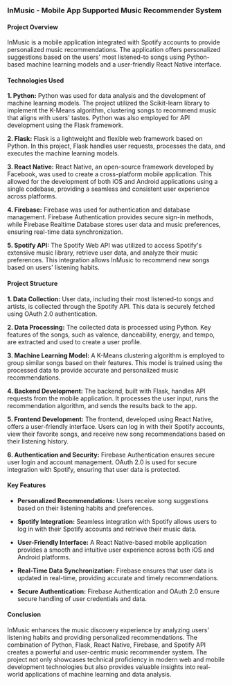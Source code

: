 ### InMusic - Mobile App Supported Music Recommender System

#### Project Overview
InMusic is a mobile application integrated with Spotify accounts to provide personalized music recommendations. 
The application offers personalized suggestions based on the users' most listened-to songs using Python-based machine learning models and a user-friendly React Native interface.

#### Technologies Used

**1. Python:**
Python was used for data analysis and the development of machine learning models. 
The project utilized the Scikit-learn library to implement the K-Means algorithm, clustering songs to recommend music that aligns with users' tastes. 
Python was also employed for API development using the Flask framework.

**2. Flask:**
Flask is a lightweight and flexible web framework based on Python. In this project, Flask handles user requests, processes the data, and executes the machine learning models.

**3. React Native:**
React Native, an open-source framework developed by Facebook, was used to create a cross-platform mobile application. 
This allowed for the development of both iOS and Android applications using a single codebase, providing a seamless and consistent user experience across platforms.

**4. Firebase:**
Firebase was used for authentication and database management. Firebase Authentication provides secure sign-in methods, while Firebase Realtime Database stores user data and music preferences, ensuring real-time data synchronization.

**5. Spotify API:**
The Spotify Web API was utilized to access Spotify's extensive music library, retrieve user data, and analyze their music preferences. This integration allows InMusic to recommend new songs based on users' listening habits.

#### Project Structure

**1. Data Collection:**
User data, including their most listened-to songs and artists, is collected through the Spotify API. This data is securely fetched using OAuth 2.0 authentication.

**2. Data Processing:**
The collected data is processed using Python. Key features of the songs, such as valence, danceability, energy, and tempo, are extracted and used to create a user profile.

**3. Machine Learning Model:**
A K-Means clustering algorithm is employed to group similar songs based on their features. This model is trained using the processed data to provide accurate and personalized music recommendations.

**4. Backend Development:**
The backend, built with Flask, handles API requests from the mobile application. It processes the user input, runs the recommendation algorithm, and sends the results back to the app.

**5. Frontend Development:**
The frontend, developed using React Native, offers a user-friendly interface. Users can log in with their Spotify accounts, view their favorite songs, and receive new song recommendations based on their listening history.

**6. Authentication and Security:**
Firebase Authentication ensures secure user login and account management. OAuth 2.0 is used for secure integration with Spotify, ensuring that user data is protected.

#### Key Features

- **Personalized Recommendations:**
  Users receive song suggestions based on their listening habits and preferences.

- **Spotify Integration:**
  Seamless integration with Spotify allows users to log in with their Spotify accounts and retrieve their music data.

- **User-Friendly Interface:**
  A React Native-based mobile application provides a smooth and intuitive user experience across both iOS and Android platforms.

- **Real-Time Data Synchronization:**
  Firebase ensures that user data is updated in real-time, providing accurate and timely recommendations.

- **Secure Authentication:**
  Firebase Authentication and OAuth 2.0 ensure secure handling of user credentials and data.

#### Conclusion

InMusic enhances the music discovery experience by analyzing users' listening habits and providing personalized recommendations. 
The combination of Python, Flask, React Native, Firebase, and Spotify API creates a powerful and user-centric music recommender system. 
The project not only showcases technical proficiency in modern web and mobile development technologies but also provides valuable insights into real-world applications of machine learning and data analysis.
